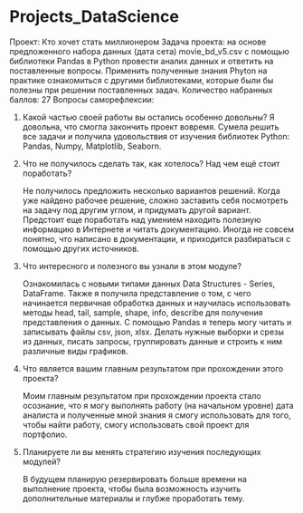 
# Projects_DataScience
 
Проект: Кто хочет стать миллионером
Задача проекта: на основе предложенного набора данных (дата сета) movie_bd_v5.csv c помощью библиотеки Pandas в Python провести аналих данных и ответить на поставленные вопросы. Применить полученные знания Phyton на практике ознакомиться с другими библиотеками, которые были бы полезны при решении поставленных задач.
Количество набранных баллов: 27
Вопросы саморефлексии:
1. Какой частью своей работы вы остались особенно довольны?
   Я довольна, что смогла закончить проект вовремя. Сумела решить все задачи и получила удовольствия от изучения библиотек Python: Pandas, Numpy, Matplotlib, Seaborn. 

2. Что не получилось сделать так, как хотелось? Над чем ещё стоит поработать?

   Не получилось предложить несколько вариантов решений. Когда уже найдено рабочее решение, сложно заставить себя посмотреть на задачу под другим углом, и придумать другой вариант. Предстоит еще поработать над умением находить полезную информацию в Интернете и читать документацию. Иногда не совсем понятно, что написано в документации, и приходится разбираться с помощью других источников. 


3. Что интересного и полезного вы узнали в этом модуле?

   Ознакомилась с новыми типами данных Data Structures - Series, DataFrame. Также я получила представление о том, с чего начинается первичная обработка данных и научилась использовать методы head, tail, sample, shape, info, describe для получения представления о данных. С помощью Pandas я теперь могу читать и записывать файлы csv, json, xlsx. Делать нужные выборки и срезы из данных, писать запросы, группировать данные и строить к ним различные виды графиков.

4. Что является вашим главным результатом при прохождении этого проекта?
   
   Моим главным результатом при прохождении проекта стало осознание, что я могу выполнять работу (на начальном уровне) дата аналиста и полученные мной знания я смогу использовать для того, чтобы найти работу, смогу использовать свой проект для портфолио.

5. Планируете ли вы менять стратегию изучения последующих модулей?
  
   В будущем планирую резервировать больше времени на выполнение проекта, чтобы была возможность изучить дополнительные материалы и глубже проработать тему. 